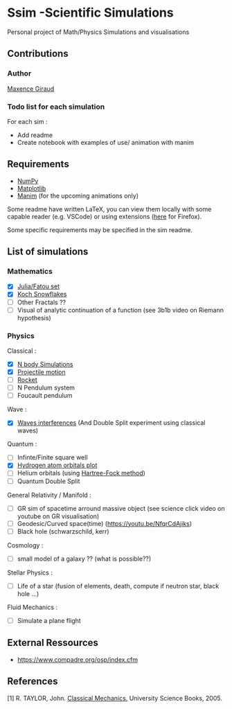 # Ssim -Scientific Simulations

Personal project of Math/Physics Simulations and visualisations


## Contributions
### Author
[Maxence Giraud](https://github.com/MaxenceGiraud/)

### Todo list for each simulation
For each sim :
* Add readme
* Create notebook with examples of use/ animation with manim

## Requirements 
* [NumPy](https://numpy.org/)
* [Matplotlib](https://matplotlib.org/) 
* [Manim](https://github.com/ManimCommunity/manim) (for the upcoming animations only)

Some readme have written LaTeX, you can view them locally with some capable reader (e.g. VSCode) or using extensions ([here](https://addons.mozilla.org/en-US/firefox/addon/latexmathifygithub/) for Firefox).

Some specific requirements may be specified in the sim readme.
## List of simulations

### Mathematics

- [x] [Julia/Fatou set](ssim/Math/JuliaSet/)
- [x] [Koch Snowflakes](ssim/Math/KochSnowflake/)
- [ ] Other Fractals ??
- [ ] Visual of analytic continuation of a function (see 3b1b video on Riemann hypothesis)

### Physics
Classical : 
- [x] [N body Simulations](ssim/Physics/Classical/NBody/)
- [x] [Projectile motion](ssim/Physics/Classical/ProjectileMotion/)
- [ ] [Rocket](ssim/Physics/Classical/Rocket/)   
- [ ] N Pendulum system
- [ ] Foucault pendulum
  
Wave :
- [x] [Waves interferences](ssim/Physics/Wave/WaveInterference) (And Double Split experiment using classical waves)

Quantum : 
- [ ] Infinte/Finite square well
- [x] [Hydrogen atom orbitals plot](ssim/Physics/Quantum/Hydrogen/)
- [ ] Helium orbitals (using [Hartree-Fock method](https://en.wikipedia.org/wiki/Hartree%E2%80%93Fock_method))
- [ ] Quantum Double Split

General Relativity / Manifold :  
- [ ] GR sim of spacetime arround massive object (see science click video on youtube on GR visualisation)
- [ ] Geodesic/Curved space(time) (<https://youtu.be/NfqrCdAjiks>)
- [ ] Black hole (schwarzschild, kerr)

Cosmology :  
- [ ] small model of a galaxy ?? (what is possible??)
    
Stellar Physics : 
- [ ] Life of a star (fusion of elements, death, compute if neutron star, black hole ...)

Fluid Mechanics :  
- [ ] Simulate a plane flight


## External Ressources 
- <https://www.compadre.org/osp/index.cfm>

## References

[1] R. TAYLOR, John. [Classical Mechanics.](https://www.uscibooks.com/taylor2.htm) University Science Books, 2005.   

[//]: # ([2] J. GRIFFITHS, David. Introduction to Electrodynamics. Pearson Education Limited, 2013.    
[3] SHANKAR, R.. Principles of Quantum Mechanics. Springer US, 2011.    
[4] J. GRIFFITHS, David y F. SCHROETER,  Darrell. Introduction to Quantum Mechanics. Cambridge University Press, 2018.    
[4] K. KUNDU, Pijush y M. COHEN,  Ira. Fluid Mechanics. Elsevier, 2001.   
[5] NEEDHAM, Tristan. Visual Complex Analysis. Clarendon Press, 1998.    
[6] CARROLL, Sean. Spacetime and Geometry: An Introduction to General Relativity. Pearson, 2003.) 


